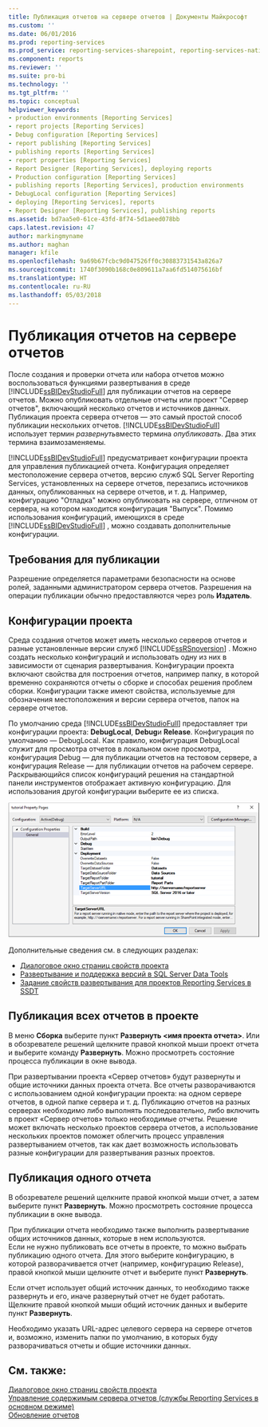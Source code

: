 ```yaml
---
title: Публикация отчетов на сервере отчетов | Документы Майкрософт
ms.custom: ''
ms.date: 06/01/2016
ms.prod: reporting-services
ms.prod_service: reporting-services-sharepoint, reporting-services-native
ms.component: reports
ms.reviewer: ''
ms.suite: pro-bi
ms.technology: ''
ms.tgt_pltfrm: ''
ms.topic: conceptual
helpviewer_keywords:
- production environments [Reporting Services]
- report projects [Reporting Services]
- Debug configuration [Reporting Services]
- report publishing [Reporting Services]
- publishing reports [Reporting Services]
- report properties [Reporting Services]
- Report Designer [Reporting Services], deploying reports
- Production configuration [Reporting Services]
- publishing reports [Reporting Services], production environments
- DebugLocal configuration [Reporting Services]
- deploying [Reporting Services], reports
- Report Designer [Reporting Services], publishing reports
ms.assetid: bd7aa5e0-61ce-43fd-8f74-5d1aeed078bb
caps.latest.revision: 47
author: markingmyname
ms.author: maghan
manager: kfile
ms.openlocfilehash: 9a69b67fcbc9d047526ff0c30883731543a826a7
ms.sourcegitcommit: 1740f3090b168c0e809611a7aa6fd514075616bf
ms.translationtype: HT
ms.contentlocale: ru-RU
ms.lasthandoff: 05/03/2018
---
```

# <a name="publishing-reports-to-a-report-server"></a>Публикация отчетов на сервере отчетов
  После создания и проверки отчета или набора отчетов можно воспользоваться функциями развертывания в среде [!INCLUDE[ssBIDevStudioFull](../../includes/ssbidevstudiofull-md.md)] для публикации отчетов на сервере отчетов. Можно опубликовать отдельные отчеты или проект "Сервер отчетов", включающий несколько отчетов и источников данных. Публикация проекта сервера отчетов — это самый простой способ публикации нескольких отчетов. [!INCLUDE[ssBIDevStudioFull](../../includes/ssbidevstudiofull-md.md)] использует термин *развернуть*вместо термина *опубликовать*. Два этих термина взаимозаменяемы.  
  
 [!INCLUDE[ssBIDevStudioFull](../../includes/ssbidevstudiofull-md.md)] предусматривает конфигурации проекта для управления публикацией отчета. Конфигурация определяет местоположение сервера отчетов, версию служб SQL Server Reporting Services, установленных на сервере отчетов, перезапись источников данных, опубликованных на сервере отчетов, и т. д. Например, конфигурацию "Отладка" можно опубликовать на сервере, отличном от сервера, на котором находится конфигурация "Выпуск". Помимо использования конфигураций, имеющихся в среде [!INCLUDE[ssBIDevStudioFull](../../includes/ssbidevstudiofull-md.md)] , можно создавать дополнительные конфигурации.  
 
## <a name="requirements-to-publish"></a>Требования для публикации
Разрешение определяется параметрами безопасности на основе ролей, заданными администратором сервера отчетов. Разрешения на операции публикации обычно предоставляются через роль **Издатель**.  
  
## <a name="project-configurations"></a>Конфигурации проекта  
 Среда создания отчетов может иметь несколько серверов отчетов и разные установленные версии служб [!INCLUDE[ssRSnoversion](../../includes/ssrsnoversion-md.md)] . Можно создать несколько конфигураций и использовать одну из них в зависимости от сценария развертывания. Конфигурации проекта включают свойства для построения отчетов, например папку, в которой временно сохраняются отчеты о сборке и способах решения проблем сборки. Конфигурации также имеют свойства, используемые для обозначения местоположения и версии сервера отчетов, папок на сервере отчетов.  
  
 По умолчанию среда [!INCLUDE[ssBIDevStudioFull](../../includes/ssbidevstudiofull-md.md)] предоставляет три конфигурации проекта: **DebugLocal**, **Debug**и **Release**. Конфигурация по умолчанию — DebugLocal. Как правило, конфигурация DebugLocal служит для просмотра отчетов в локальном окне просмотра, конфигурация Debug — для публикации отчетов на тестовом сервере, а конфигурация Release — для публикации отчетов на рабочем сервере. Раскрывающийся список конфигураций решения на стандартной панели инструментов отображает активную конфигурацию. Для использования другой конфигурации выберите ее из списка.  
  
 ![ssrs_project_properties](../../reporting-services/reports/media/ssrs-project-properties.png) 
  
 Дополнительные сведения см. в следующих разделах:
 + [Диалоговое окно страниц свойств проекта](../../reporting-services/tools/project-property-pages-dialog-box.md)
 + [Развертывание и поддержка версий в SQL Server Data Tools](../../reporting-services/tools/deployment-and-version-support-in-sql-server-data-tools-ssrs.md)
 + [Задание свойств развертывания для проектов Reporting Services в SSDT](../../reporting-services/tools/set-deployment-properties-reporting-services.md)
  
## <a name="to-publish-all-reports-in-a-project"></a>Публикация всех отчетов в проекте  
  
В меню **Сборка** выберите пункт **Развернуть \<имя проекта отчета>**. Или в обозревателе решений щелкните правой кнопкой мыши проект отчета и выберите команду **Развернуть**. Можно просмотреть состояние процесса публикации в окне вывода.  
  
При развертывании проекта «Сервер отчетов» будут развернуты и общие источники данных проекта отчета. Все отчеты разворачиваются с использованием одной конфигурации проекта: на одном сервере отчетов, в одной папке сервера и т. д. Публикацию отчетов на разных серверах необходимо либо выполнять последовательно, либо включить в проект «Сервер отчетов» только необходимые отчеты. Решение может включать несколько проектов сервера отчетов, а использование нескольких проектов поможет облегчить процесс управления развертыванием отчетов, так как дает возможность использовать разные конфигурации для развертывания разных проектов. 
  
## <a name="to-publish-a-single-report"></a>Публикация одного отчета  
  
В обозревателе решений щелкните правой кнопкой мыши отчет, а затем выберите пункт **Развернуть**. Можно просмотреть состояние процесса публикации в окне вывода.  
  
 При публикации отчета необходимо также выполнить развертывание общих источников данных, которые в нем используются.   
 Если не нужно публиковать все отчеты в проекте, то можно выбрать публикацию одного отчета. Для этого выберите конфигурацию, в которой разворачивается отчет (например, конфигурацию Release), правой кнопкой мыши щелкните отчет и выберите пункт **Развернуть**.  
  
 Если отчет использует общий источник данных, то необходимо также развернуть и его, иначе развернутый отчет не будет работать. Щелкните правой кнопкой мыши общий источник данных и выберите пункт **Развернуть**.  
  
 Необходимо указать URL-адрес целевого сервера на сервере отчетов и, возможно, изменить папки по умолчанию, в которых буду разворачиваться отчеты и общие источники данных.  

  
## <a name="see-also"></a>См. также:  
 [Диалоговое окно страниц свойств проекта](../../reporting-services/tools/project-property-pages-dialog-box.md)   
 [Управление содержимым сервера отчетов (службы Reporting Services в основном режиме)](../../reporting-services/report-server/report-server-content-management-ssrs-native-mode.md)   
 [Обновление отчетов](../../reporting-services/install-windows/upgrade-reports.md)  
  
  
